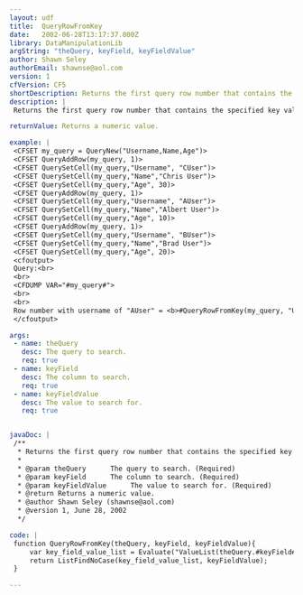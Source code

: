 ```yaml
---
layout: udf
title:  QueryRowFromKey
date:   2002-06-28T13:17:37.000Z
library: DataManipulationLib
argString: "theQuery, keyField, keyFieldValue"
author: Shawn Seley
authorEmail: shawnse@aol.com
version: 1
cfVersion: CF5
shortDescription: Returns the first query row number that contains the specified key value.
description: |
 Returns the first query row number that contains the specified key value. Useful when using functions that require a query's row number ... but you only have its primary key (or any other value that identifies the record). Returns zero if no matching keyFieldValue is found.

returnValue: Returns a numeric value.

example: |
 <CFSET my_query = QueryNew("Username,Name,Age")>
 <CFSET QueryAddRow(my_query, 1)>
 <CFSET QuerySetCell(my_query,"Username", "CUser")>
 <CFSET QuerySetCell(my_query,"Name","Chris User")>
 <CFSET QuerySetCell(my_query,"Age", 30)>
 <CFSET QueryAddRow(my_query, 1)>
 <CFSET QuerySetCell(my_query,"Username", "AUser")>
 <CFSET QuerySetCell(my_query,"Name","Albert User")>
 <CFSET QuerySetCell(my_query,"Age", 10)>
 <CFSET QueryAddRow(my_query, 1)>
 <CFSET QuerySetCell(my_query,"Username", "BUser")>
 <CFSET QuerySetCell(my_query,"Name","Brad User")>
 <CFSET QuerySetCell(my_query,"Age", 20)>
 <cfoutput>
 Query:<br>
 <br>
 <CFDUMP VAR="#my_query#">
 <br>
 <br>
 Row number with username of "AUser" = <b>#QueryRowFromKey(my_query, "Username", "AUser")#</b>
 </cfoutput>

args:
 - name: theQuery
   desc: The query to search.
   req: true
 - name: keyField
   desc: The column to search.
   req: true
 - name: keyFieldValue
   desc: The value to search for.
   req: true


javaDoc: |
 /**
  * Returns the first query row number that contains the specified key value.
  * 
  * @param theQuery      The query to search. (Required)
  * @param keyField      The column to search. (Required)
  * @param keyFieldValue      The value to search for. (Required)
  * @return Returns a numeric value. 
  * @author Shawn Seley (shawnse@aol.com) 
  * @version 1, June 28, 2002 
  */

code: |
 function QueryRowFromKey(theQuery, keyField, keyFieldValue){
     var key_field_value_list = Evaluate("ValueList(theQuery.#keyField#)");
     return ListFindNoCase(key_field_value_list, keyFieldValue);
 }

---
```


